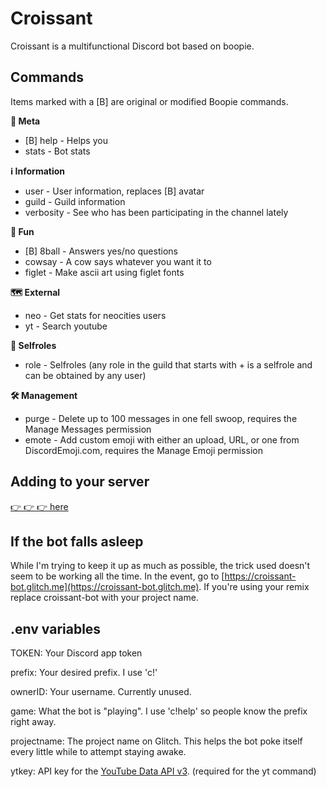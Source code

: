 # Croissant

Croissant is a multifunctional Discord bot based on boopie.

## Commands
Items marked with a [B] are original or modified Boopie commands.

**🤘 Meta**
- [B] help - Helps you
- stats - Bot stats

**ℹ️ Information**
- user - User information, replaces [B] avatar
- guild - Guild information
- verbosity - See who has been participating in the channel lately

**🎉 Fun**
- [B] 8ball - Answers yes/no questions
- cowsay - A cow says whatever you want it to
- figlet - Make ascii art using figlet fonts

**🗺️ External**
- neo - Get stats for neocities users
- yt - Search youtube

**📛 Selfroles**
- role - Selfroles (any role in the guild that starts with + is a selfrole and can be obtained by any user)

**🛠️ Management**
- purge - Delete up to 100 messages in one fell swoop, requires the Manage Messages permission
- emote - Add custom emoji with either an upload, URL, or one from DiscordEmoji.com, requires the Manage Emoji permission

## Adding to your server

[👉 👉 👉 here](https://discordapp.com/oauth2/authorize?client_id=441444584988606464&scope=bot&permissions=1342565456)

## If the bot falls asleep
While I'm trying to keep it up as much as possible, the trick used doesn't seem to be working all the time. In the event, go to [https://croissant-bot.glitch.me](https://croissant-bot.glitch.me). If you're using your remix replace croissant-bot with your project name.

## .env variables

TOKEN: Your Discord app token

prefix: Your desired prefix. I use 'c!'

ownerID: Your username. Currently unused.

game: What the bot is "playing". I use 'c!help' so people know the prefix right away.

projectname: The project name on Glitch. This helps the bot poke itself every little while to attempt staying awake.

ytkey: API key for the [YouTube Data API v3](https://console.developers.google.com/apis/library/youtube.googleapis.com/?q=youtube). (required for the yt command)